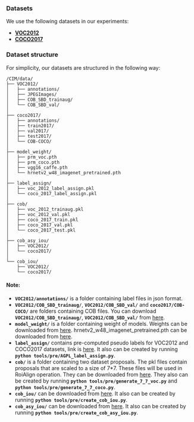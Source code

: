 ### Datasets
We use the following datasets in our experiments:
- [**VOC2012**](http://host.robots.ox.ac.uk/pascal/VOC/voc2012/)
- [**COCO2017**](https://cocodataset.org/#home)

### Dataset structure
For simplicity, our datasets are structured in the following way:
```
/CIM/data/
├── VOC2012/
│   ├── annotations/
│   ├── JPEGImages/
│   ├── COB_SBD_trainaug/
│   └── COB_SBD_val/
│
├── coco2017/
│   ├── annotations/
│   ├── train2017/
│   ├── val2017/
│   ├── test2017/
│   └── COB-COCO/
│
├── model_weight/
│   ├── prm_voc.pth
│   ├── prm_coco.pth
│   ├── vgg16_caffe.pth
│   └── hrnetv2_w48_imagenet_pretrained.pth
│ 
├── label_assign/
│   ├── voc_2012_label_assign.pkl
│   └── coco_2017_label_assign.pkl
│
├── cob/
│   ├── voc_2012_trainaug.pkl
│   ├── voc_2012_val.pkl
│   ├── coco_2017_train.pkl
│   ├── coco_2017_val.pkl
│   └── coco_2017_test.pkl
│
├── cob_asy_iou/
│   ├── VOC2012/
│   └── coco2017/
│
└── cob_iou/
    ├── VOC2012/
    └── coco2017/

```

#### Note: 
- **`VOC2012/annotations/`** is a folder containing label files in json format.
- **`VOC2012/COB_SBD_trainaug/`**, **`VOC2012/COB_SBD_val/`** and **`coco2017/COB-COCO/`** are folders containing COB files. You can download **`VOC2012/COB_SBD_trainaug/`**, **`VOC2012/COB_SBD_val/`** from [here](https://drive.google.com/drive/folders/16Nvm3AMq3JFpOSIznUpZhVI0QrJazEmw?usp=sharing).
- **`model_weight/`**  is a folder containing weight of models. Weights can be downloaded from [here](https://drive.google.com/drive/folders/1kzFsaPlbYK0OY31a7vqsRLDaJQ2BbAs0?usp=sharing). hrnetv2_w48_imagenet_pretrained.pth can be downloaded from [here](https://github.com/HRNet/HRNet-Image-Classification).
- **`label_assign/`** contains pre-computed pseudo labels for VOC2012 and COCO2017 datasets, link is [here](https://drive.google.com/drive/folders/1j44PAimT7v4RkkOlKbbqcCLAiNf9sXjN?usp=sharing). It also can be created by running **`python tools/pre/AGPL_label_assign.py`**.
- **`cob/`** is a folder containing two dataset proposals. The pkl files contain proposals that are scaled to a size of 7*7. These files will be used in RoiAlign operation. They can be downloaded from [here](https://drive.google.com/drive/folders/144_iTb57xnvBL8R7eDm2U_WF1UBQCtYz?usp=sharing). They also can be created by running **`python tools/pre/generate_7_7_voc.py`** and **`python tools/pre/generate_7_7_coco.py`**. 
- **`cob_iou/`** can be downloaded from [here](https://drive.google.com/drive/folders/1BwS_FaM9OOWzpjAR5Tul2gLgFbv0iN9X?usp=sharing). It also can be created by running **`python tools/pre/create_cob_iou.py`**.
- **`cob_asy_iou/`** can be downloaded from [here](https://drive.google.com/drive/folders/1PZfP9Wz0uL33wMcY6wX--C6Wb_cH1ZHT?usp=sharing). It also can be created by running **`python tools/pre/create_cob_asy_iou.py`**.
